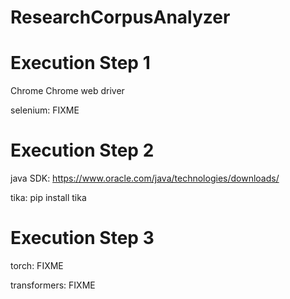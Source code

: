 # ResearchCorpusAnalyzer

# Execution Step 1

Chrome
Chrome web driver

selenium:
FIXME

# Execution Step 2

java SDK:
https://www.oracle.com/java/technologies/downloads/

tika:
pip install tika

# Execution Step 3

torch:
FIXME

transformers:
FIXME